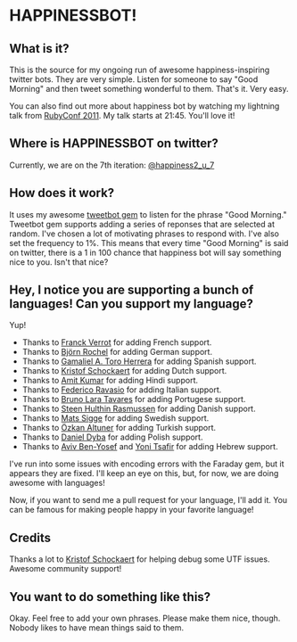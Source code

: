 # HAPPINESSBOT!

## What is it?
This is the source for my ongoing run of awesome happiness-inspiring twitter bots. They are very simple. Listen for someone to say "Good Morning" and then tweet something wonderful to them. That's it. Very easy.

You can also find out more about happiness bot by watching my lightning talk from [RubyConf 2011](http://confreaks.net/videos/741-rubyconf2011-lightning-talks?player=html5). My talk starts at 21:45. You'll love it!

## Where is HAPPINESSBOT on twitter?
Currently, we are on the 7th iteration: [@happiness2_u_7](https://twitter.com/#!/happiness2_u_7)

## How does it work?
It uses my awesome [tweetbot gem](https://github.com/coreyhaines/tweetbot) to listen for the phrase "Good Morning." Tweetbot gem supports adding a series of reponses that are selected at random. I've chosen a lot of motivating phrases to respond with. I've also set the frequency to 1%. This means that every time "Good Morning" is said on twitter, there is a 1 in 100 chance that happiness bot will say something nice to you. Isn't that nice?

## Hey, I notice you are supporting a bunch of languages! Can you support my language?
Yup!

* Thanks to [Franck Verrot](https://github.com/cesario) for adding French support.
* Thanks to [Björn Rochel](https://github.com/BjRo) for adding German support.
* Thanks to [Gamaliel A. Toro Herrera](https://github.com/argami) for adding Spanish support.
* Thanks to [Kristof Schockaert](https://github.com/mekristof) for adding Dutch support.
* Thanks to [Amit Kumar](https://github.com/toamitkumar) for adding Hindi support.
* Thanks to [Federico Ravasio](https://github.com/razielgn) for adding Italian support.
* Thanks to [Bruno Lara Tavares](https://github.com/bltavares) for adding Portugese support.
* Thanks to [Steen Hulthin Rasmussen](https://github.com/steenhulthin) for adding Danish support.
* Thanks to [Mats Sigge](https://github.com/matssigge) for adding Swedish support.
* Thanks to [Özkan Altuner](https://github.com/Portakal) for adding Turkish support.
* Thanks to [Daniel Dyba](https://github.com/dyba) for adding Polish support.
* Thanks to [Aviv Ben-Yosef](https://github.com/abyx) and [Yoni Tsafir](https://github.com/theyonibomber) for adding Hebrew support.

I've run into some issues with encoding errors with the Faraday gem, but it appears they are fixed. I'll keep an eye on this, but, for now, we are doing awesome with languages!

Now, if you want to send me a pull request for your language, I'll add it. You can be famous for making people happy in your favorite language!

## Credits

Thanks a lot to [Kristof Schockaert](https://github.com/mekristof) for helping debug some UTF issues. Awesome community support!

## You want to do something like this?
Okay. Feel free to add your own phrases. Please make them nice, though. Nobody likes to have mean things said to them.

